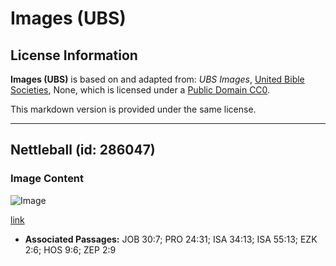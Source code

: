 # Images (UBS)

## License Information

**Images (UBS)** is based on and adapted from: _UBS Images_, [United Bible Societies](https://unitedbiblesocieties.org/), None, which is licensed under a [Public Domain CC0](https://creativecommons.org/public-domain/cc0/).

This markdown version is provided under the same license.



--------------------------------

## Nettleball (id: 286047)

### Image Content

![Image](https://cdn.aquifer.bible/aquifer-content/resources/Media/WEB-0674_nettleball.jpg)

[link](https://cdn.aquifer.bible/aquifer-content/resources/Media/WEB-0674_nettleball.jpg)

* **Associated Passages:** JOB 30:7; PRO 24:31; ISA 34:13; ISA 55:13; EZK 2:6; HOS 9:6; ZEP 2:9

